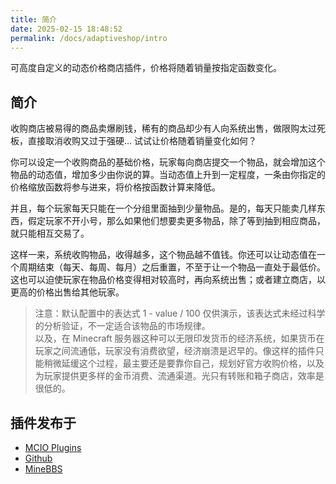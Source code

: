 ```yaml
---
title: 简介
date: 2025-02-15 18:48:52
permalink: /docs/adaptiveshop/intro
---
```


可高度自定义的动态价格商店插件，价格将随着销量按指定函数变化。

## 简介​
收购商店被易得的商品卖爆刷钱，稀有的商品却少有人向系统出售，做限购太过死板，直接取消收购又过于强硬… 试试让价格随着销量变化如何？

你可以设定一个收购商品的基础价格，玩家每向商店提交一个物品，就会增加这个物品的动态值，增加多少由你说的算。当动态值上升到一定程度，一条由你指定的价格缩放函数将参与进来，将价格按函数计算来降低。

并且，每个玩家每天只能在一个分组里面抽到少量物品。是的，每天只能卖几样东西，假定玩家不开小号，那么如果他们想要卖更多物品，除了等到抽到相应商品，就只能相互交易了。

这样一来，系统收购物品，收得越多，这个物品越不值钱。你还可以让动态值在一个周期结束（每天、每周、每月）之后重置，不至于让一个物品一直处于最低价。这也可以迫使玩家在物品价格变得相对较高时，再向系统出售；或者建立商店，以更高的价格出售给其他玩家。

> 注意：默认配置中的表达式 1 - value / 100 仅供演示，该表达式未经过科学的分析验证，不一定适合该物品的市场规律。  
> 以及，在 Minecraft 服务器这种可以无限印发货币的经济系统，如果货币在玩家之间流通低，玩家没有消费欲望，经济崩溃是迟早的。像这样的插件只能稍微延缓这个过程，最主要还是要靠你自己，规划好官方收购价格，以及为玩家提供更多样的金币消费、流通渠道。光只有转账和箱子商店，效率是很低的。

## 插件发布于

+ [MCIO Plugins](https://plugins.mcio.dev/dl?repo=SweetAdaptiveShop)
+ [Github](https://github.com/MrXiaoM/SweetAdaptiveShop)
+ [MineBBS](https://www.minebbs.com/resources/10094)
